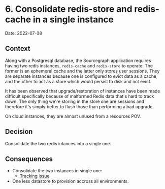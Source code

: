# 6. Consolidate redis-store and redis-cache in a single instance

Date: 2022-07-08

## Context

Along with a Postgresql database, the Sourcegraph application requires having two redis instances, `redis-cache` and `redis-store` to operate. The former is an ephemeral cache and the latter only stores user sessions.
They are separate instances because one is configured to evict data as a cache, and the other to act as a store which would persist to disk and not evict.

It has been observed that upgrade/restoration of instances have been made difficult specifically because of malformed Redis data that's hard to track down.
The only thing we're storing in the store one are sessions and therefore it's simply better to flush those than performing a bad upgrade.

On cloud instances, they are almost unused from a resources POV.

## Decision

Consolidate the two redis intances into a single one.

## Consequences

- Consolidate the two instances in single one:
  - [Tracking Issue](https://github.com/sourcegraph/sourcegraph/issues/38479)
- One less datastore to provision accross all environments.
